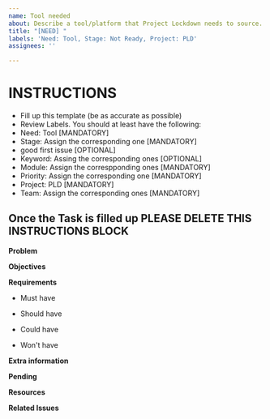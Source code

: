 ```yaml
---
name: Tool needed
about: Describe a tool/platform that Project Lockdown needs to source.
title: "[NEED] "
labels: 'Need: Tool, Stage: Not Ready, Project: PLD'
assignees: ''

---
```


# INSTRUCTIONS
- Fill up this template (be as accurate as possible)
- Review Labels. You should at least have the following:
- Need: Tool [MANDATORY]
 - Stage: Assign the corresponding one [MANDATORY]
 - good first issue [OPTIONAL]
 - Keyword: Assing the corresponding ones [OPTIONAL]
 - Module: Assign the correspponding ones [MANDATORY]
 - Priority: Assign the corresponding one [MANDATORY] 
 - Project: PLD [MANDATORY]
 - Team: Assign the corresponding ones [MANDATORY]

Once the Task is filled up PLEASE DELETE THIS INSTRUCTIONS BLOCK
---

**Problem**


**Objectives**


**Requirements**
- Must have

- Should have

- Could have

- Won't have


**Extra information**


**Pending**


**Resources**


**Related Issues**
